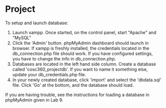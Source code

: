 # Project


To setup and launch database:
1. Launch xampp. Once started, on the control panel, start "Apache" and "MySQL"
2. Click the 'Admin' button. phpMyAdmin dashboard should launch in browser. If xampp is freshly installed, the credentials located in the db_connection.php file should work. If you have configured settings, you have to change the info in db_connection.php.
3. Databases are located in the left hand side column. Create a database called 'cosc360_projectdb'. If you want to name it something else, update your db_credentials.php file.
4. In your newly created database, click 'import' and select the 'dbdata.sql' file. Click 'Go' at the bottom, and the database should load.

If you are having trouble, see the instructions for loading a database in phpMyAdmin given in Lab 9.
